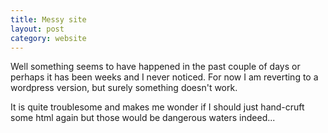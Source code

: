 ```yaml
---
title: Messy site
layout: post
category: website
---
```

Well something seems to have happened in the past couple of days or perhaps it has been weeks and I never noticed. For now I am reverting to a wordpress version, but surely something doesn't work.

It is quite troublesome and makes me wonder if I should just hand-cruft some html again but those would be dangerous waters indeed...
